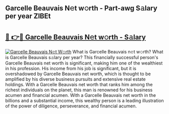 ## Garcelle Beauvais N𝚎t w𝚘rth - Part-awg S𝚊lary per year ZlBEt

# <h2><a href="http://gc2db54.nevu.top/?p=Garcelle+Beauvais">🔗 👉🔴 Garcelle Beauvais N𝚎t w𝚘rth - S𝚊lary</a></h2>

[![Garcelle Beauvais N𝚎t W𝚘rth](https://i.imgur.com/Oavwk0R.jpeg)](http://gc2db54.nevu.top/?p=Garcelle+Beauvais)
What is Garcelle Beauvais n𝚎t w𝚘rth? What is Garcelle Beauvais s𝚊lary per year?
This financially successful person's Garcelle Beauvais net worth is significant, making him one of the wealthiest in his profession. His income from his job is significant, but it is overshadowed by Garcelle Beauvais net worth, which is thought to be amplified by his diverse business pursuits and extensive real estate holdings. With a Garcelle Beauvais net worth that ranks him among the richest individuals on the planet, this man is renowned for his business acumen and financial acumen. With a Garcelle Beauvais net worth in the billions and a substantial income, this wealthy person is a leading illustration of the power of diligence, perseverance, and financial acumen.
